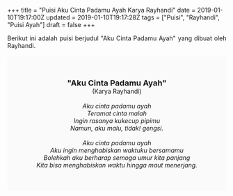 +++
title = "Puisi Aku Cinta Padamu Ayah Karya Rayhandi"
date = 2019-01-10T19:17:00Z
updated = 2019-01-10T19:17:28Z
tags = ["Puisi", "Rayhandi", "Puisi Ayah"]
draft = false
+++

<div dir="ltr" style="text-align: left;" trbidi="on"><div style="text-align: justify;">Berikut ini adalah puisi berjudul "Aku Cinta Padamu Ayah" yang dibuat oleh Rayhandi.</div><br /><div style="background: #FAFAFA; font-size: 14px; height: auto; margin: 0 auto; padding: 50px; text-align: center; width: auto;"><span style="font-size: 18px;"><b>"Aku Cinta Padamu Ayah"</b></span><br />(Karya Rayhandi)<br /><br /><i>Aku cinta padamu ayah<br />Teramat cinta malah<br />Ingin rasanya kukecup pipimu<br />Namun, aku malu, tidak! gengsi.<br /><br />Aku cinta padamu ayah<br />Aku ingin menghabiskan waktuku bersamamu<br />Bolehkah aku berharap semoga umur kita panjang<br />Kita bisa menghabiskan waktu hingga maut menerjang.<br /></i> </div></div>
